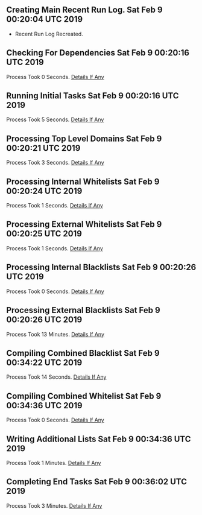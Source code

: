 ## Creating Main Recent Run Log. Sat Feb 9 00:20:04 UTC 2019
* Recent Run Log Recreated.
## Checking For Dependencies Sat Feb 9 00:20:16 UTC 2019
Process Took 0 Seconds.
[Details If Any](https://github.com/deathbybandaid/piholeparser/blob/master/RecentRunLogs/TopLevelScripts/05-Checking-For-Dependencies.md)

## Running Initial Tasks Sat Feb 9 00:20:16 UTC 2019
Process Took 5 Seconds.
[Details If Any](https://github.com/deathbybandaid/piholeparser/blob/master/RecentRunLogs/TopLevelScripts/10-Running-Initial-Tasks.md)

## Processing Top Level Domains Sat Feb 9 00:20:21 UTC 2019
Process Took 3 Seconds.
[Details If Any](https://github.com/deathbybandaid/piholeparser/blob/master/RecentRunLogs/TopLevelScripts/15-Processing-Top-Level-Domains.md)

## Processing Internal Whitelists Sat Feb 9 00:20:24 UTC 2019
Process Took 1 Seconds.
[Details If Any](https://github.com/deathbybandaid/piholeparser/blob/master/RecentRunLogs/TopLevelScripts/25-Processing-Internal-Whitelists.md)

## Processing External Whitelists Sat Feb 9 00:20:25 UTC 2019
Process Took 1 Seconds.
[Details If Any](https://github.com/deathbybandaid/piholeparser/blob/master/RecentRunLogs/TopLevelScripts/26-Processing-External-Whitelists.md)

## Processing Internal Blacklists Sat Feb 9 00:20:26 UTC 2019
Process Took 0 Seconds.
[Details If Any](https://github.com/deathbybandaid/piholeparser/blob/master/RecentRunLogs/TopLevelScripts/29-Processing-Internal-Blacklists.md)

## Processing External Blacklists Sat Feb 9 00:20:26 UTC 2019
Process Took 13 Minutes.
[Details If Any](https://github.com/deathbybandaid/piholeparser/blob/master/RecentRunLogs/TopLevelScripts/30-Processing-External-Blacklists.md)

## Compiling Combined Blacklist Sat Feb 9 00:34:22 UTC 2019
Process Took 14 Seconds.
[Details If Any](https://github.com/deathbybandaid/piholeparser/blob/master/RecentRunLogs/TopLevelScripts/40-Compiling-Combined-Blacklist.md)

## Compiling Combined Whitelist Sat Feb 9 00:34:36 UTC 2019
Process Took 0 Seconds.
[Details If Any](https://github.com/deathbybandaid/piholeparser/blob/master/RecentRunLogs/TopLevelScripts/45-Compiling-Combined-Whitelist.md)

## Writing Additional Lists Sat Feb 9 00:34:36 UTC 2019
Process Took 1 Minutes.
[Details If Any](https://github.com/deathbybandaid/piholeparser/blob/master/RecentRunLogs/TopLevelScripts/60-Writing-Additional-Lists.md)

## Completing End Tasks Sat Feb 9 00:36:02 UTC 2019
Process Took 3 Minutes.
[Details If Any](https://github.com/deathbybandaid/piholeparser/blob/master/RecentRunLogs/TopLevelScripts/90-Completing-End-Tasks.md)

